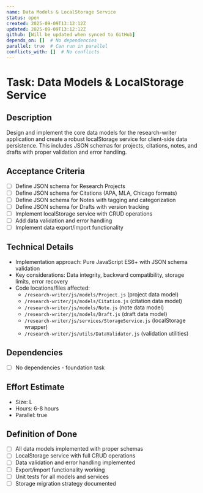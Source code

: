 ```yaml
---
name: Data Models & LocalStorage Service
status: open
created: 2025-09-09T13:12:12Z
updated: 2025-09-09T13:12:12Z
github: [Will be updated when synced to GitHub]
depends_on: []  # No dependencies
parallel: true  # Can run in parallel
conflicts_with: []  # No conflicts
---
```


# Task: Data Models & LocalStorage Service

## Description
Design and implement the core data models for the research-writer application and create a robust localStorage service for client-side data persistence. This includes JSON schemas for projects, citations, notes, and drafts with proper validation and error handling.

## Acceptance Criteria
- [ ] Define JSON schema for Research Projects
- [ ] Define JSON schema for Citations (APA, MLA, Chicago formats)
- [ ] Define JSON schema for Notes with tagging and categorization
- [ ] Define JSON schema for Drafts with version tracking
- [ ] Implement localStorage service with CRUD operations
- [ ] Add data validation and error handling
- [ ] Implement data export/import functionality

## Technical Details  
- Implementation approach: Pure JavaScript ES6+ with JSON schema validation
- Key considerations: Data integrity, backward compatibility, storage limits, error recovery
- Code locations/files affected:
  - `/research-writer/js/models/Project.js` (project data model)
  - `/research-writer/js/models/Citation.js` (citation data model)
  - `/research-writer/js/models/Note.js` (note data model)
  - `/research-writer/js/models/Draft.js` (draft data model)
  - `/research-writer/js/services/StorageService.js` (localStorage wrapper)
  - `/research-writer/js/utils/DataValidator.js` (validation utilities)

## Dependencies
- [ ] No dependencies - foundation task

## Effort Estimate
- Size: L
- Hours: 6-8 hours
- Parallel: true

## Definition of Done
- [ ] All data models implemented with proper schemas
- [ ] LocalStorage service with full CRUD operations
- [ ] Data validation and error handling implemented
- [ ] Export/import functionality working
- [ ] Unit tests for all models and services
- [ ] Storage migration strategy documented